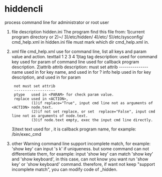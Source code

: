 # hiddencli
process command line for administrator or root user

1. file description
    hidden.ini
        The program find this file from:
        1)current program directory or
        2)~/
        3)/etc/hidden/
        4)/etc/
        5)/etc/sysconfig/
    cmd_help.xml
        in hidden.ini file must mark which dir cmd_help.xml in.
2. xml file 
    cmd_help.xml use for command line, list all keys and param value and action.
    <tag attrib1=1>text</tag>tail
      1     2        3         4
    1)tag
        tag description:
        <COMMAND>   used for command key
        <PARAM>     used for param of command line
        <ACTION>    used for callback program description.
    2)attrib
        attrib description:
        must set attrib
        ---------------
        name    used in <COMMAND> for key name, and used in <PARAM> for ? info
        help    used in <COMMAND> for key description, and used in <PARAM> for param

        not must set attrib
        -------------------
        ptype   used in <PARAM> for check param value.
        replace used in <ACTION>,
                (1)if replace="True", input cmd line not as arguments of <ACTION> node.text.
                (2)if not set replace, or set  replace="False", input cmd line not as arguments of node.text.
                (3)if node.text empty, exec the input cmd line directly.
    3)text
        text used for <ACTION>, it is callback program name, for example: <ACTION>/bin/exec_cmd</ACTION>

3. other Warning
    command line support incomplete match, for example: 'show key' can input 's k' if uniqueness.
    but some command can not differentiate them,
    for example: input 'show key' can match 'show key' and 'show keyboard', 
    in this case, can not know you want run 'show key' or 'show keyboard' command.
    therefore, if want not keep "support incomplete match", you can modify code of _hidden.


